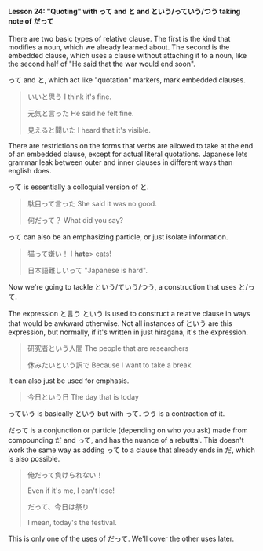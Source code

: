 #### Lesson 24: "Quoting" with って and と and という/っていう/つう taking note of だって

There are two basic types of relative clause. The first is the kind that modifies a noun, which we already learned about. The second is the embedded clause, which uses a clause without attaching it to a noun, like the second half of "He said that the war would end soon".

って and と, which act like "quotation" markers, mark embedded clauses.

> いいと思う I think it's fine.
>
> 元気と言った He said he felt fine.
>
> 見えると聞いた I heard that it's visible.

There are restrictions on the forms that verbs are allowed to take at the end of an embedded clause, except for actual literal quotations. Japanese lets grammar leak between outer and inner clauses in different ways than english does.

って is essentially a colloquial version of と.

> 駄目って言った She said it was no good.
>
> 何だって？ What did you say?

って can also be an emphasizing particle, or just isolate information.

> 猫って嫌い！ I **hate**> cats!
>
> 日本語難しいって "Japanese is hard".

Now we're going to tackle という/ていう/つう, a construction that uses と/って.

The expression と言う という is used to construct a relative clause in ways that would be awkward otherwise. Not all instances of という are this expression, but normally, if it's written in just hiragana, it's the expression.

> 研究者という人間 The people that are researchers
>
> 休みたいという訳で Because I want to take a break

It can also just be used for emphasis.

> 今日という日 The day that is today

っていう is basically という but with って. つう is a contraction of it.

だって is a conjunction or particle (depending on who you ask) made from compounding だ and って, and has the nuance of a rebuttal. This doesn't work the same way as adding って to a clause that already ends in だ, which is also possible.

> 俺だって負けられない！
>
> Even if it's me, I can't lose!
>
> だって、今日は祭り
>
> I mean, today's the festival.

This is only one of the uses of だって. We'll cover the other uses later.
